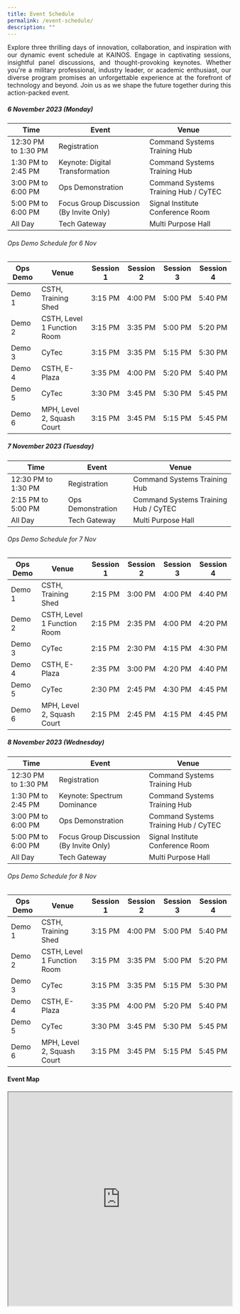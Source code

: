 ```yaml
---
title: Event Schedule
permalink: /event-schedule/
description: ""
---
```

<p style="text-align: justify;">Explore three thrilling days of innovation, collaboration, and inspiration with our dynamic event schedule at KAINOS. Engage in captivating sessions, insightful panel discussions, and thought-provoking keynotes. Whether you're a military professional, industry leader, or academic enthusiast, our diverse program promises an unforgettable experience at the forefront of technology and beyond. Join us as we shape the future together during this action-packed event.</p>


<h5>6 November 2023 (Monday)</h5>
 
 
| Time | Event | Venue |
| -------- | -------- | -------- |
|12:30 PM to 1:30 PM | Registration | Command Systems Training Hub|
| 1:30 PM to 2:45 PM | Keynote: Digital Transformation  | Command Systems Training Hub|
|3:00 PM to 6:00 PM| Ops Demonstration|Command Systems Training Hub / CyTEC|
|5:00 PM to 6:00 PM| Focus Group Discussion (By Invite Only)| Signal Institute Conference Room|
|All Day| Tech Gateway | Multi Purpose Hall |

###### Ops Demo Schedule for 6 Nov

| Ops Demo |Venue | Session 1 | Session 2 | Session 3 | Session 4 | 
| -------- | -------- | -------- | -------- | -------- | -------- |
|Demo 1| CSTH, Training Shed|3:15 PM|4:00 PM |5:00 PM|5:40 PM|
|Demo 2| CSTH, Level 1 Function Room| 3:15 PM| 3:35 PM|5:00 PM|5:20 PM|
|Demo 3| CyTec | 3:15 PM| 3:35 PM|5:15 PM|5:30 PM|
|Demo 4| CSTH, E-Plaza|3:35 PM|4:00 PM |5:20 PM|5:40 PM|
|Demo 5| CyTec |3:30 PM|3:45 PM|5:30 PM|5:45 PM|
|Demo 6| MPH, Level 2, Squash Court|3:15 PM|3:45 PM|5:15 PM|5:45 PM|



<h5>7 November 2023 (Tuesday)</h5>
 
| Time | Event | Venue |
| -------- | -------- |-------- |
|12:30 PM to 1:30 PM | Registration | Command Systems Training Hub|
|2:15 PM to 5:00 PM| Ops Demonstration|Command Systems Training Hub / CyTEC|
|All Day| Tech Gateway | Multi Purpose Hall |

###### Ops Demo Schedule for 7 Nov

| Ops Demo |Venue | Session 1 | Session 2 | Session 3 | Session 4 | 
| -------- | -------- | -------- | -------- | -------- | -------- |
|Demo 1| CSTH, Training Shed|2:15 PM|3:00 PM |4:00 PM|4:40 PM|
|Demo 2| CSTH, Level 1 Function Room| 2:15 PM| 2:35 PM|4:00 PM|4:20 PM|
|Demo 3| CyTec | 2:15 PM| 2:30 PM|4:15 PM|4:30 PM|
|Demo 4| CSTH, E-Plaza|2:35 PM|3:00 PM |4:20 PM|4:40 PM|
|Demo 5| CyTec |2:30 PM|2:45 PM|4:30 PM|4:45 PM|
|Demo 6| MPH, Level 2, Squash Court|2:15 PM|2:45 PM|4:15 PM|4:45 PM|

<h5>8 November 2023 (Wednesday)</h5>
 
| Time | Event | Venue |
| -------- | -------- | -------- |
|12:30 PM to 1:30 PM | Registration | Command Systems Training Hub|
| 1:30 PM to 2:45 PM | Keynote: Spectrum Dominance  | Command Systems Training Hub|
|3:00 PM to 6:00 PM| Ops Demonstration|Command Systems Training Hub / CyTEC|
|5:00 PM to 6:00 PM| Focus Group Discussion (By Invite Only)| Signal Institute Conference Room|
|All Day| Tech Gateway | Multi Purpose Hall |

###### Ops Demo Schedule for 8 Nov

| Ops Demo |Venue | Session 1 | Session 2 | Session 3 | Session 4 | 
| -------- | -------- | -------- | -------- | -------- | -------- |
|Demo 1| CSTH, Training Shed|3:15 PM|4:00 PM |5:00 PM|5:40 PM|
|Demo 2| CSTH, Level 1 Function Room| 3:15 PM| 3:35 PM|5:00 PM|5:20 PM|
|Demo 3| CyTec | 3:15 PM| 3:35 PM|5:15 PM|5:30 PM|
|Demo 4| CSTH, E-Plaza|3:35 PM|4:00 PM |5:20 PM|5:40 PM|
|Demo 5| CyTec |3:30 PM|3:45 PM|5:30 PM|5:45 PM|
|Demo 6| MPH, Level 2, Squash Court|3:15 PM|3:45 PM|5:15 PM|5:45 PM|



#### Event Map
<iframe src="https://www.google.com/maps/d/u/1/embed?mid=1XQt0biRtD0xPtkpNumyIF_SqtxcFkr0&amp;ehbc=2E312F" width="100%" height="480"></iframe>